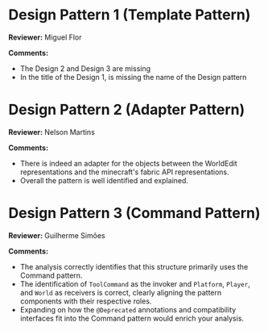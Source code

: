 # Design Pattern 1 (Template Pattern)
**Reviewer:** Miguel Flor

**Comments:**

- The Design 2 and Design 3 are missing
- In the title of the Design 1, is missing the name of the Design pattern

# Design Pattern 2 (Adapter Pattern)
**Reviewer:** Nelson Martins

**Comments:**

- There is indeed an adapter for the objects between the WorldEdit
representations and the minecraft's fabric API representations.
- Overall the pattern is well identified and explained.

# Design Pattern 3 (Command Pattern)
**Reviewer:** Guilherme Simões

**Comments:**

- The analysis correctly identifies that this structure primarily uses the Command pattern.
- The identification of `ToolCommand` as the invoker and `Platform`, `Player`, and `World` as receivers is correct, clearly aligning the pattern components with their respective roles.
- Expanding on how the `@Deprecated` annotations and compatibility interfaces fit into the Command pattern would enrich your analysis.
